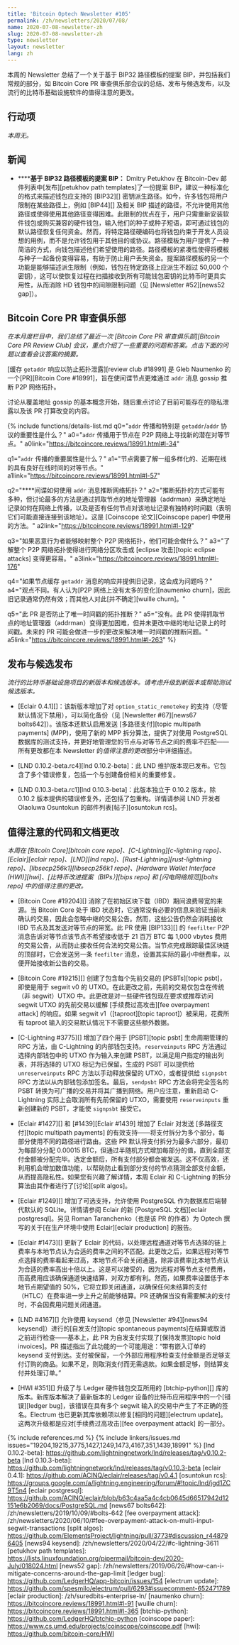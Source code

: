 ```yaml
---
title: 'Bitcoin Optech Newsletter #105'
permalink: /zh/newsletters/2020/07/08/
name: 2020-07-08-newsletter-zh
slug: 2020-07-08-newsletter-zh
type: newsletter
layout: newsletter
lang: zh
---
```

本周的 Newsletter 总结了一个关于基于 BIP32 路径模板的提案 BIP，并包括我们常规的部分，如 Bitcoin Core PR 审查俱乐部会议的总结、发布与候选发布，以及流行的比特币基础设施软件的值得注意的更改。

## 行动项

*本周无。*

## 新闻

- **<!--proposed-bip-for-bip32-path-templates-->****基于 BIP32 路径模板的提案 BIP：** Dmitry Petukhov 在 Bitcoin-Dev 邮件列表中[发布][petukhov path templates]了一份提案 BIP，建议一种标准化的格式来描述钱包应支持的 [BIP32][] 密钥派生路径。如今，许多钱包将用户限制在某些路径上，例如 [BIP44][] 及相关 BIP 描述的路径，不允许使用其他路径或使得使用其他路径变得困难。此限制的优点在于，用户只需重新安装软件钱包或购买兼容的硬件钱包，输入他们的种子或种子短语，即可通过钱包的默认路径恢复任何资金。然而，将特定路径硬编码也将钱包约束于开发人员设想的用例，而不是允许钱包用于其他目的或协议。路径模板为用户提供了一种简洁的方式，向钱包描述他们希望使用的路径。路径模板的紧凑性使得将模板与种子一起备份变得容易，有助于防止用户丢失资金。提案路径模板的另一个功能是能够描述派生限制（例如，钱包在特定路径上应派生不超过 50,000 个密钥），这可以使恢复过程在扫描接收到所有可能钱包密钥的比特币时更具实用性，从而消除 HD 钱包中的间隙限制问题（见 [Newsletter #52][news52 gap]）。

## Bitcoin Core PR 审查俱乐部

*在本月度栏目中，我们总结了最近一次 [Bitcoin Core PR 审查俱乐部][Bitcoin Core PR Review Club] 会议，重点介绍了一些重要的问题和答案。点击下面的问题以查看会议答案的摘要。*

[缓存 `getaddr` 响应以防止拓扑泄露][review club #18991] 是 Gleb Naumenko 的一个[PR][Bitcoin Core #18991]，旨在使间谍节点更难通过 `addr` 消息 gossip 推断 P2P 网络拓扑。

讨论从覆盖地址 gossip 的基本概念开始，随后重点讨论了目前可能存在的隐私泄露以及该 PR 打算改变的内容。

{% include functions/details-list.md
  q0="`addr` 传播和特别是 `getaddr`/`addr` 协议的重要性是什么？"
  a0="`addr` 传播用于节点在 P2P 网络上寻找新的潜在对等节点。"
  a0link="https://bitcoincore.reviews/18991.html#l-34"

  q1="**<!--q1-->**`addr` 传播的重要属性是什么？"
  a1="节点需要了解一组多样化的、近期在线的具有良好在线时间的对等节点。"
  a1link="https://bitcoincore.reviews/18991.html#l-57"

  q2="**<!--q2-->**间谍如何使用 `addr` 消息推断网络拓扑？"
  a2="推断拓扑的方式可能有多种，但讨论最多的方法是通过抓取节点的地址管理器（addrman）来确定地址记录如何在网络上传播，以及是否有任何节点对该地址记录有独特的时间戳（表明它们可能直接连接到该地址）。这是 [Coinscope 论文][Coinscope paper] 中使用的方法。"
  a2link="https://bitcoincore.reviews/18991.html#l-129"

  q3="如果恶意行为者能够映射整个 P2P 网络拓扑，他们可能会做什么？"
  a3="了解整个 P2P 网络拓扑使得进行网络分区攻击或 [eclipse 攻击][topic eclipse attacks] 变得更容易。"
  a3link="https://bitcoincore.reviews/18991.html#l-176"

  q4="如果节点缓存 `getaddr` 消息的响应并提供旧记录，这会成为问题吗？"
  a4="观点不同。有人认为[P2P 网络上没有太多的变化][naumenko churn]，因此旧记录通常仍然有效；而其他人对此[并不确定][wuille churn]。"

  q5="此 PR 是否防止了唯一时间戳的拓扑推断？"
  a5="没有。此 PR 使得抓取节点的地址管理器（addrman）变得更加困难，但并未更改中继的地址记录上的时间戳。未来的 PR 可能会做进一步的更改来解决唯一时间戳的推断问题。"
  a5link="https://bitcoincore.reviews/18991.html#l-263"
%}

## 发布与候选发布

*流行的比特币基础设施项目的新版本和候选版本。请考虑升级到新版本或帮助测试候选版本。*

- [Eclair 0.4.1][]：该新版本增加了对 `option_static_remotekey` 的支持（尽管默认情况下禁用），可以简化备份（见 [Newsletter #67][news67 bolts642]）。该版本还默认启用发送 [多路径支付][topic multipath payments] (MPP)，使用了新的 MPP 拆分算法，提供了对使用 PostgreSQL 数据库的测试支持，并更好地管理您的节点与对等节点之间的费率不匹配——所有更改都在本 Newsletter 的*值得注意的更改*部分中详细描述。

- [LND 0.10.2-beta.rc4][lnd 0.10.2-beta]：此 LND 维护版本现已发布。它包含了多个错误修复，包括一个与创建备份相关的重要修复。

- [LND 0.10.3-beta.rc1][lnd 0.10.3-beta]：此版本独立于 0.10.2 版本，除 0.10.2 版本提供的错误修复外，还包括了包重构。详情请参阅 LND 开发者 Olaoluwa Osuntokun 的邮件列表[帖子][osuntokun rcs]。

## 值得注意的代码和文档更改

*本周在 [Bitcoin Core][bitcoin core repo]、[C-Lightning][c-lightning repo]、[Eclair][eclair repo]、[LND][lnd repo]、[Rust-Lightning][rust-lightning repo]、[libsecp256k1][libsecp256k1 repo]、[Hardware Wallet Interface (HWI)][hwi]、[比特币改进提案（BIPs）][bips repo] 和 [闪电网络规范][bolts repo] 中的值得注意的更改。*

- [Bitcoin Core #19204][] 消除了在初始区块下载（IBD）期间浪费带宽的来源。当 Bitcoin Core 处于 IBD 状态时，它通常没有必要的信息来验证当前未确认的交易，因此会忽略中继的交易公告。然而，这些公告仍然会消耗接收 IBD 节点及其发送对等节点的带宽。此 PR 使用 [BIP133][] 的 `feefilter` P2P 消息告诉对等节点该节点不希望接收低于 21 百万 BTC 每 1,000 vbytes 费用的交易公告，从而防止接收任何合法的交易公告。当节点完成跟踪最佳区块链的顶部时，它会发送另一条 `feefilter` 消息，设置其实际的最小中继费率，以便开始接收新公告的交易。

- [Bitcoin Core #19215][] 创建了包含每个先前交易的 [PSBTs][topic psbt]，即使是用于 segwit v0 的 UTXO。在此更改之前，先前的交易仅包含在传统（非 segwit）UTXO 中。此更改是对一些硬件钱包现在要求或推荐访问 segwit UTXO 的先前交易以缓解 [手续费过高攻击][fee overpayment attack] 的响应。如果 segwit v1（[taproot][topic taproot]）被采用，花费所有 taproot 输入的交易默认情况下不需要这些额外数据。

- [C-Lightning #3775][] 增加了四个用于 [PSBT][topic psbt] 生命周期管理的 RPC 方法，由 C-Lightning 的内部钱包支持。`reserveinputs` RPC 方法通过选择内部钱包中的 UTXO 作为输入来创建 PSBT，以满足用户指定的输出列表，并将选择的 UTXO 标记为已保留。生成的 PSBT 可以提供给 `unreserveinputs` RPC 方法以手动释放保留的 UTXO，或者提供给 `signpsbt` RPC 方法以从内部钱包添加签名。最后，`sendpsbt` RPC 方法会将完全签名的 PSBT 转换为可广播的交易并将其广播到网络。用户应注意，重新启动 C-Lightning 实际上会取消所有先前保留的 UTXO，需要使用 `reserveinputs` 重新创建新的 PSBT，才能使 `signpsbt` 接受它。

- [Eclair #1427][] 和 [#1439][Eclair #1439] 增加了 Eclair 对发送 [多路径支付][topic multipath payments] 的有效支持——将支付拆分为多个部分，每部分使用不同的路径进行路由。这些 PR 默认将支付拆分为最多六部分，最初为每部分分配 0.00015 BTC，但通过半随机方式增加每部分的值，直到全部支付金额被分配完毕。选定金额后，所有支付部分都会被发送。这不仅高效，还利用机会增加数值功能，以帮助防止看到部分支付的节点猜测全部支付金额，从而提高隐私性。如果您有兴趣了解详情，本周 Eclair 和 C-Lightning 的拆分算法由其作者进行了[讨论][split algos]。

- [Eclair #1249][] 增加了可选支持，允许使用 PostgreSQL 作为数据库后端替代默认的 SQLite。详情请参阅 Eclair 的新 [PostgreSQL 文档][eclair postgresql]。另见 Roman Taranchenko（也是该 PR 的作者）为 Optech 撰写的关于[在生产环境中使用 Eclair][eclair production] 的报告。

- [Eclair #1473][] 更新了 Eclair 的代码，以处理远程通道对等节点选择的链上费率与本地节点认为合适的费率之间的不匹配。此更改之后，如果远程对等节点选择的费率看起来过高，本地节点不会关闭通道，除非该费率比本地节点认为合适的费率高出十倍以上。这是可以接受的，因为远程对等节点支付费用，而高费用应该确保通道快速结算，对双方都有利。然而，如果费率设置低于本地节点期望值的 50%，它将立即关闭通道，以确保任何未结算的支付（HTLC）在费率进一步上升之前能够结算。PR 还确保当没有需要解决的支付时，不会因费用问题关闭通道。

- [LND #4167][] 允许使用 keysend（参见 [Newsletter #94][news94 keysend]）进行的[自发支付][topic spontaneous payments]在结算或取消之前进行检查——基本上，此 PR 为自发支付实现了[保持发票][topic hold invoices]。PR 描述指出了此功能的一个可能用途：“带有嵌入订单的 keysend 支付到达。支付被保留，一个外部应用程序检查支付金额是否足够支付订购的商品。如果不足，则取消支付而无需退款。如果金额足够，则结算支付并处理订单。”

- [HWI #351][] 升级了与 Ledger 硬件钱包交互所用的 [btchip-python][] 库的版本。新库版本解决了最新版本的 Ledger 设备的比特币应用程序中的一个[错误][ledger bug]，该错误在具有多个 segwit 输入的交易中产生了不正确的签名。Electrum 也已更新其库依赖项以修复[相同的问题][electrum update]。这两次升级都是应对[手续费过高攻击][fee overpayment attack] 的一部分。

{% include references.md %}
{% include linkers/issues.md issues="19204,19215,3775,1427,1249,1473,4167,351,1439,18991" %}
[lnd 0.10.2-beta]: https://github.com/lightningnetwork/lnd/releases/tag/v0.10.2-beta
[lnd 0.10.3-beta]: https://github.com/lightningnetwork/lnd/releases/tag/v0.10.3-beta
[eclair 0.4.1]: https://github.com/ACINQ/eclair/releases/tag/v0.4.1
[osuntokun rcs]: https://groups.google.com/a/lightning.engineering/forum/#!topic/lnd/jgd1ZC9T5n4
[eclair postgresql]: https://github.com/ACINQ/eclair/blob/b63c4aa5a4c4cb0645d66517942d12151e6b2069/docs/PostgreSQL.md
[news67 bolts642]: /zh/newsletters/2019/10/09/#bolts-642
[fee overpayment attack]: /zh/newsletters/2020/06/10/#fee-overpayment-attack-on-multi-input-segwit-transactions
[split algos]: https://github.com/ElementsProject/lightning/pull/3773#discussion_r448796405
[news94 keysend]: /zh/newsletters/2020/04/22/#c-lightning-3611
[petukhov path templates]: https://lists.linuxfoundation.org/pipermail/bitcoin-dev/2020-July/018024.html
[news52 gap]: /zh/newsletters/2019/06/26/#how-can-i-mitigate-concerns-around-the-gap-limit
[ledger bug]: https://github.com/LedgerHQ/app-bitcoin/issues/154
[electrum update]: https://github.com/spesmilo/electrum/pull/6293#issuecomment-652471789
[eclair production]: /zh/suredbits-enterprise-ln/
[naumenko churn]: https://bitcoincore.reviews/18991.html#l-91
[wuille churn]: https://bitcoincore.reviews/18991.html#l-365
[btchip-python]: https://github.com/LedgerHQ/btchip-python
[coinscope paper]: https://www.cs.umd.edu/projects/coinscope/coinscope.pdf
[hwi]: https://github.com/bitcoin-core/HWI

